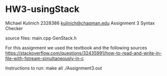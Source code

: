 # HW3-usingStack

Michael Kulinich
2328386
kulinich@chapman.edu
Assignment 3
Syntax Checker


source files:
  main.cpp
  GenStack.h

For this assignment we used the textbook and the following sources
  https://stackoverflow.com/questions/32435991/how-to-read-and-write-in-file-with-fstream-simultaneously-in-c


Instructions to run:
  make all
  ./Assignment3.out
